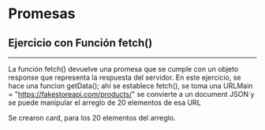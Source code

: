 # Promesas
## Ejercicio con Función fetch()

---

La función fetch() devuelve una promesa que se cumple con un objeto response que representa la respuesta del servidor. En este ejercicio, se hace una funcion getData(); ahí se establece fetch(), se toma una URLMain = "https://fakestoreapi.com/products/" se convierte a un document JSON y se puede manipular el arreglo de 20 elementos de esa URL

Se crearon card, para los 20 elementos del arreglo. 


